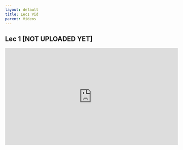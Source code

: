 ```yaml
---
layout: default
title: Lec1 Vid
parent: Videos
---
```

## Lec 1 [NOT UPLOADED YET]

<iframe width="560" height="315" src="https://www.youtube.com/embed/-hoZfgdfAiM" title="YouTube video player" frameborder="0" allow="accelerometer; autoplay; clipboard-write; encrypted-media; gyroscope; picture-in-picture" allowfullscreen></iframe>
